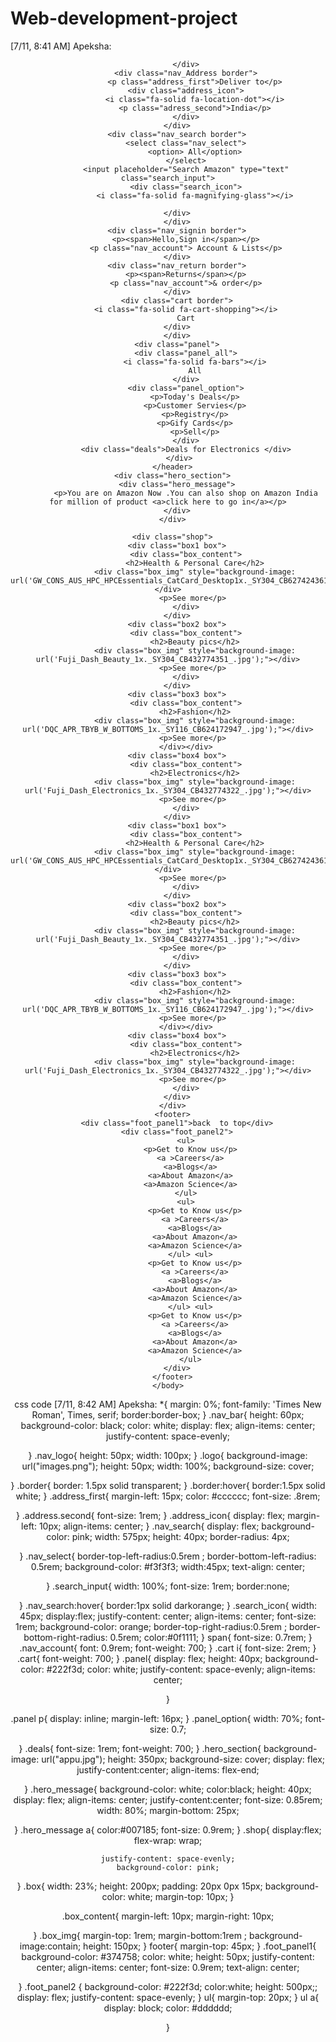 # Web-development-project
[7/11, 8:41 AM] Apeksha: <!DOCTYPE html>
<html>
    <head>
        <link rel="stylesheet" href="https://cdnjs.cloudflare.com/ajax/libs/font-awesome/6.4.0/css/all.min.css" integrity="sha512-iecdLmaskl7CVkqkXNQ/ZH/XLlvWZOJyj7Yy7tcenmpD1ypASozpmT/E0iPtmFIB46ZmdtAc9eNBvH0H/ZpiBw==" crossorigin="anonymous" referrerpolicy="no-referrer" />
        <link rel="stylesheet" href="APEKSHA.CSS">
    </head>
    <body>
      <header>
        <div class="nav_bar">
            <div  class="nav_logo border">
                <div class="logo"></div>

            </div>
            <div class="nav_Address border">
                <p class="address_first">Deliver to</p>
            <div class="address_icon">
                <i class="fa-solid fa-location-dot"></i>
                <p class="adress_second">India</p>
            </div>
        </div>
        <div class="nav_search border">
            <select class="nav_select">
                <option> All</option>
            </select>
            <input placeholder="Search Amazon" type="text"  class="search_input">
            <div class="search_icon">
                <i class="fa-solid fa-magnifying-glass"></i>
            
        </div>
        </div>
        <div class="nav_signin border">
            <p><span>Hello,Sign in</span></p>
            <p class="nav_account"> Account & Lists</p>
        </div>
        <div class="nav_return border">
            <p><span>Returns</span></p>
            <p class="nav_account">& order</p>
        </div>
        <div class="cart border">
            <i class="fa-solid fa-cart-shopping"></i>
            Cart
        </div>
        </div>
        <div class="panel">
            <div class="panel_all">
                <i class="fa-solid fa-bars"></i>
                All
            </div>
            <div class="panel_option">
                <p>Today's Deals</p>
                <p>Customer Servies</p>
                <p>Registry</p>
                <p>Gify Cards</p>
                <p>Sell</p>
            </div>
            <div class="deals">Deals for Electronics </div>
         </div>
      </header>
      <div class="hero_section">
        <div class="hero_message">
            <p>You are on Amazon Now .You can also shop on Amazon India for million of product <a>click here to go in</a></p>
        </div>
      </div>
     
      <div class="shop">
        <div class="box1 box">
            <div class="box_content">
                <h2>Health & Personal Care</h2>
                <div class="box_img" style="background-image: url('GW_CONS_AUS_HPC_HPCEssentials_CatCard_Desktop1x._SY304_CB627424361_.jpg');"></div>
               <p>See more</p>
            </div>
        </div>
        <div class="box2 box">
            <div class="box_content">
                <h2>Beauty pics</h2>
                <div class="box_img" style="background-image: url('Fuji_Dash_Beauty_1x._SY304_CB432774351_.jpg');"></div>
               <p>See more</p>
            </div>
        </div>
        <div class="box3 box">
            <div class="box_content">
                <h2>Fashion</h2>
                <div class="box_img" style="background-image: url('DQC_APR_TBYB_W_BOTTOMS_1x._SY116_CB624172947_.jpg');"></div>
               <p>See more</p>
            </div></div>
        <div class="box4 box">
            <div class="box_content">
                <h2>Electronics</h2>
                <div class="box_img" style="background-image: url('Fuji_Dash_Electronics_1x._SY304_CB432774322_.jpg');"></div>
               <p>See more</p>
            </div>
        </div>
        <div class="box1 box">
            <div class="box_content">
                <h2>Health & Personal Care</h2>
                <div class="box_img" style="background-image: url('GW_CONS_AUS_HPC_HPCEssentials_CatCard_Desktop1x._SY304_CB627424361_.jpg');"></div>
               <p>See more</p>
            </div>
        </div>
        <div class="box2 box">
            <div class="box_content">
                <h2>Beauty pics</h2>
                <div class="box_img" style="background-image: url('Fuji_Dash_Beauty_1x._SY304_CB432774351_.jpg');"></div>
               <p>See more</p>
            </div>
        </div>
        <div class="box3 box">
            <div class="box_content">
                <h2>Fashion</h2>
                <div class="box_img" style="background-image: url('DQC_APR_TBYB_W_BOTTOMS_1x._SY116_CB624172947_.jpg');"></div>
               <p>See more</p>
            </div></div>
        <div class="box4 box">
            <div class="box_content">
                <h2>Electronics</h2>
                <div class="box_img" style="background-image: url('Fuji_Dash_Electronics_1x._SY304_CB432774322_.jpg');"></div>
               <p>See more</p>
            </div>
        </div>
      </div>
      <footer>
        <div class="foot_panel1">back  to top</div>
        <div class="foot_panel2">
            <ul>
              <p>Get to Know us</p>
              <a >Careers</a>
              <a>Blogs</a>
              <a>About Amazon</a>
              <a>Amazon Science</a>
            </ul>
            <ul>
                <p>Get to Know us</p>
                <a >Careers</a>
                <a>Blogs</a>
                <a>About Amazon</a>
                <a>Amazon Science</a>
              </ul> <ul>
                <p>Get to Know us</p>
                <a >Careers</a>
                <a>Blogs</a>
                <a>About Amazon</a>
                <a>Amazon Science</a>
              </ul> <ul>
                <p>Get to Know us</p>
                <a >Careers</a>
                <a>Blogs</a>
                <a>About Amazon</a>
                <a>Amazon Science</a>
              </ul>
        </div>
      </footer>
    </body>
</html>


css code
[7/11, 8:42 AM] Apeksha: *{
    margin: 0%;
    font-family: 'Times New Roman', Times, serif;
    border:border-box;
}
.nav_bar{
   height: 60px;
   background-color: black;
   color: white;
   display: flex;
   align-items: center;
   justify-content: space-evenly;

}
.nav_logo{
    height: 50px;
    width: 100px;
}
.logo{
    background-image: url("images.png");
    height: 50px;
    width: 100%;
    background-size: cover;


}
.border{
    border: 1.5px solid transparent;
}
.border:hover{
    border:1.5px solid white;
}
.address_first{
    margin-left: 15px;
    color: #cccccc;
    font-size: .8rem;

}
.address.second{
    font-size: 1rem;
}
.address_icon{
    display: flex;
    margin-left: 10px;
    align-items: center;
}
.nav_search{
    display: flex;
    background-color: pink;
    width: 575px;
    height: 40px;
    border-radius: 4px;
    
}
.nav_select{
    border-top-left-radius:0.5rem ;
    border-bottom-left-radius: 0.5rem;
    background-color: #f3f3f3;
    width:45px;
    text-align: center;


}
.search_input{
    width: 100%;
    font-size: 1rem;
     border:none;


}
.nav_search:hover{
    border:1px solid darkorange;
}
.search_icon{
    width: 45px;
    display:flex;
    justify-content: center;
    align-items: center;
    font-size: 1rem;
    background-color: orange;
    border-top-right-radius:0.5rem ;
    border-bottom-right-radius: 0.5rem;
    color:#0f1111;
}
span{
    font-size: 0.7rem;
}
.nav_account{
    font: 0.9rem;
    font-weight: 700;
}
.cart i{
    font-size: 2rem;
}
.cart{
    font-weight: 700;
}
.panel{
    display: flex;
    height: 40px;
    background-color: #222f3d;
    color: white;
    justify-content: space-evenly;
    align-items: center;

}

.panel p{
    display: inline;
    margin-left: 16px;
}
.panel_option{
    width: 70%;
    font-size: 0.7;
    
}
.deals{
    font-size: 1rem;
    font-weight: 700;
}
.hero_section{
    background-image: url("appu.jpg");
    height: 350px;
    background-size: cover;
    display: flex;
    justify-content:center;
    align-items: flex-end;

}
.hero_message{
    background-color: white;
    color:black;
    height: 40px;
    display: flex;
    align-items: center;
    justify-content:center;
    font-size: 0.85rem;
    width: 80%;
    margin-bottom: 25px;



}
.hero_message a{
    color:#007185;
    font-size: 0.9rem;
}
.shop{
    display:flex;
    flex-wrap: wrap;

    justify-content: space-evenly;
    background-color: pink;
}
.box{
    width: 23%;
    height: 200px;
    padding: 20px 0px 15px;
    background-color: white;
    margin-top: 10px;
}


.box_content{
    margin-left: 10px;
    margin-right: 10px;

}
.box_img{
    margin-top: 1rem;
    margin-bottom:1rem ;
    background-image:contain;
    height: 150px;
}
footer{
    margin-top: 45px;
}
.foot_panel1{
    background-color: #374758;
    color: white;
    height: 50px;
    justify-content: center;
    align-items: center;
    font-size: 0.9rem;
    text-align: center;
    
}
.foot_panel2 {
    background-color: #222f3d;
    color:white;
    height: 500px;;
    display: flex;
    justify-content: space-evenly;
}
ul{
    margin-top: 20px;
}
ul a{
    display: block;
    color: #dddddd;

}

